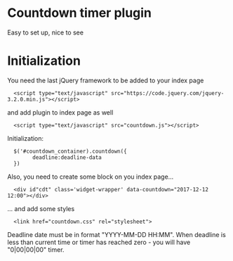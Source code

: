 # Countdown timer plugin

Easy to set up, nice to see


Initialization
====================
You need the last jQuery framework to be added to your index page


      <script type="text/javascript" src="https://code.jquery.com/jquery-3.2.0.min.js"></script>
and add plugin to index page as well


      <script type="text/javascript" src="countdown.js"></script>
Initialization:

      $('#countdown_container).countdown({
            deadline:deadline-data
      })      

Also, you need to create some block on you index page...

      <div id"cdt" class='widget-wrapper' data-countdown="2017-12-12 12:00"></div>
... and add some styles

      <link href="countdown.css" rel="stylesheet">
Deadline date must be in format "YYYY-MM-DD HH:MM". When deadline is less than current time or timer has reached zero  - you will have "0|00|00|00" timer.
